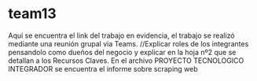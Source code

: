 # team13 
Aquí se encuentra el link del trabajo en evidencia, el trabajo se realizó mediante una reunión grupal via Teams.
//Explicar roles de los integrantes pensandolo como dueños del negocio y explicar en la hoja nº2 que se detallan a los Recursos Claves.
En el archivo PROYECTO TECNOLOGICO INTEGRADOR se encuentra el informe sobre scraping web
